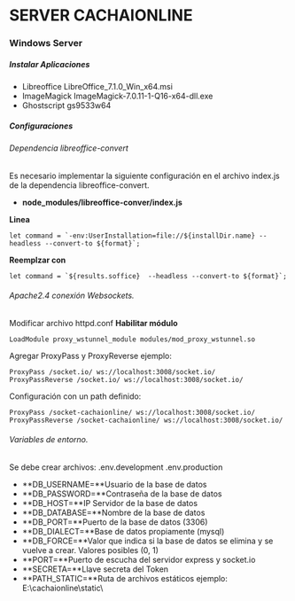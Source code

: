 # SERVER CACHAIONLINE

### Windows Server

##### Instalar Aplicaciones

* Libreoffice LibreOffice_7.1.0_Win_x64.msi
* ImageMagick ImageMagick-7.0.11-1-Q16-x64-dll.exe
* Ghostscript gs9533w64

##### Configuraciones  

###### Dependencia libreoffice-convert

Es necesario implementar la siguiente configuración en el archivo index.js de la dependencia libreoffice-convert.
* **node_modules/libreoffice-conver/index.js**

**Linea**
```
let command = `-env:UserInstallation=file://${installDir.name} --headless --convert-to ${format}`;
```
**Reemplzar con**
```
let command = `${results.soffice}  --headless --convert-to ${format}`;
```

###### Apache2.4 conexión Websockets.

Modificar archivo httpd.conf
**Habilitar módulo**
````
LoadModule proxy_wstunnel_module modules/mod_proxy_wstunnel.so
````

Agregar ProxyPass y ProxyReverse ejemplo:
````
ProxyPass /socket.io/ ws://localhost:3008/socket.io/
ProxyPassReverse /socket.io/ ws://localhost:3008/socket.io/
````

Configuración con un path definido:
````
ProxyPass /socket-cachaionline/ ws://localhost:3008/socket.io/
ProxyPassReverse /socket-cachaionline/ ws://localhost:3008/socket.io/
````

###### Variables de entorno.
Se debe crear archivos:
.env.development
.env.production

* **DB_USERNAME=**Usuario de la base de datos
* **DB_PASSWORD=**Contraseña de la base de datos
* **DB_HOST=**IP Servidor de la base de datos
* **DB_DATABASE=**Nombre de la base de datos
* **DB_PORT=**Puerto de la base de datos (3306)
* **DB_DIALECT=**Base de datos propiamente (mysql)
* **DB_FORCE=**Valor que indica si la base de datos se elimina y se vuelve a crear. Valores posibles (0, 1)
* **PORT=**Puerto de escucha del servidor express y socket.io
* **SECRETA=**Llave secreta del Token
* **PATH_STATIC=**Ruta de archivos estáticos ejemplo: E:\\cachaionline\\static\\